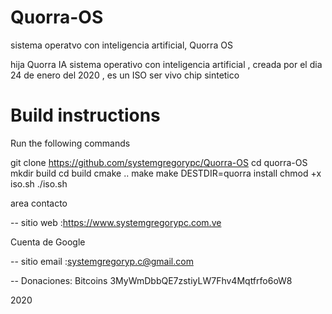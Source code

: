 # Quorra-OS
sistema operatvo con inteligencia artificial, Quorra OS   
 


hija Quorra IA  sistema operativo con inteligencia artificial , creada por el dia 24 de enero del 2020  , es un ISO ser vivo chip sintetico 


# Build instructions
Run the following commands

git clone https://github.com/systemgregorypc/Quorra-OS
cd quorra-OS
mkdir build
cd build
cmake ..
make
make DESTDIR=quorra install
chmod +x iso.sh
./iso.sh



area contacto

-- sitio web :https://www.systemgregorypc.com.ve

Cuenta de Google

-- sitio email :systemgregoryp.c@gmail.com

-- Donaciones: Bitcoins 3MyWmDbbQE7zstiyLW7Fhv4Mqtfrfo6oW8

2020
